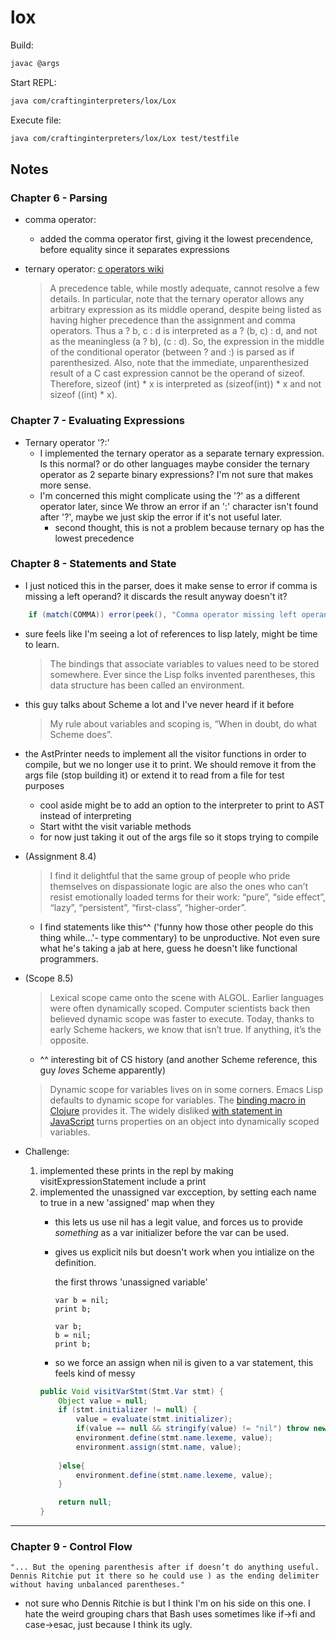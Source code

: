 # lox

Build:
```bash
javac @args
```

Start REPL:
```bash
java com/craftinginterpreters/lox/Lox
```

Execute file:
```bash
java com/craftinginterpreters/lox/Lox test/testfile 
```

## Notes

### Chapter 6 - Parsing

- comma operator: 
    - added the comma operator first, giving it the lowest precendence, before equality since it separates expressions

- ternary operator: [c operators wiki](https://en.wikipedia.org/wiki/Operators_in_C_and_C%2B%2B)

    > A precedence table, while mostly adequate, cannot resolve a few details. In particular, note that the ternary operator allows any arbitrary expression as its middle operand, despite being listed as having higher precedence than the assignment and comma operators. Thus a ? b, c : d is interpreted as a ? (b, c) : d, and not as the meaningless (a ? b), (c : d). So, the expression in the middle of the conditional operator (between ? and :) is parsed as if parenthesized. Also, note that the immediate, unparenthesized result of a C cast expression cannot be the operand of sizeof. Therefore, sizeof (int) * x is interpreted as (sizeof(int)) * x and not sizeof ((int) * x).

### Chapter 7 - Evaluating Expressions

- Ternary operator '?:'
    - I implemented the ternary operator as a separate ternary expression. Is this normal? or do other languages maybe consider the ternary operator as 2 separte binary expressions? I'm not sure that makes more sense. 
    - I'm concerned this might complicate using the '?' as a different operator later, since We throw an error if an ':' character isn't found after '?', maybe we just skip the error if it's not useful later.
        - second thought, this is not a problem because ternary op has the lowest precedence

### Chapter 8 - Statements and State

- I just noticed this in the parser, does it make sense to error if comma is missing a left operand? it discards the result anyway doesn't it? 
```java
    if (match(COMMA)) error(peek(), "Comma operator missing left operand");
```
- sure feels like I'm seeing a lot of references to lisp lately, might be time to learn.

    > The bindings that associate variables to values need to be stored somewhere. Ever since the Lisp folks invented parentheses, this data structure has been called an environment.

- this guy talks about Scheme a lot and I've never heard if it before

    > My rule about variables and scoping is, “When in doubt, do what Scheme does”. 

- the AstPrinter needs to implement all the visitor functions in order to compile, but we no longer use it to print. We should remove it from the args file (stop building it) or extend it to read from a file for test purposes
    - cool aside might be to add an option to the interpreter to print to AST instead of interpreting
    - Start witht the visit variable methods
    - for now just taking it out of the args file so it stops trying to compile

- (Assignment 8.4)
    >I find it delightful that the same group of people who pride themselves on dispassionate logic are also the ones who can’t resist emotionally loaded terms for their work: “pure”, “side effect”, “lazy”, “persistent”, “first-class”, “higher-order”.

    - I find statements like this^^ ('funny how those other people do this thing while...'- type commentary) to be unproductive. Not even sure what he's taking a jab at here, guess he doesn't like functional programmers.

- (Scope 8.5)
    >Lexical scope came onto the scene with ALGOL. Earlier languages were often dynamically scoped. Computer scientists back then believed dynamic scope was faster to execute. Today, thanks to early Scheme hackers, we know that isn’t true. If anything, it’s the opposite.

    - ^^ interesting bit of CS history (and another Scheme reference, this guy _loves_ Scheme apparently)

    > Dynamic scope for variables lives on in some corners. Emacs Lisp defaults to dynamic scope for variables. The [binding macro in Clojure](https://clojuredocs.org/clojure.core/binding) provides it. The widely disliked [with statement in JavaScript](https://developer.mozilla.org/en-US/docs/Web/JavaScript/Reference/Statements/with) turns properties on an object into dynamically scoped variables.

- Challenge:
    1. implemented these prints in the repl by making visitExpressionStatement include a print
    2. implemented the unassigned var excception, by setting each name to true in a new 'assigned' map when they
        - this lets us use nil has a legit value, and forces us to provide _something_ as a var initializer before the var can be used.
        - gives us explicit nils but doesn't work when you intialize on the definition.
            
            the first throws 'unassigned variable' 
            ```lox
            var b = nil;
            print b;

            var b;
            b = nil;
            print b;
            ```

        - so we force an assign when nil is given to a var statement, this feels kind of messy
        ```java
        public Void visitVarStmt(Stmt.Var stmt) {
            Object value = null; 
            if (stmt.initializer != null) {
                value = evaluate(stmt.initializer);
                if(value == null && stringify(value) != "nil") throw new RuntimeError(stmt.name, "Unassigned variable'" + stmt.name.lexeme + "'.");
                environment.define(stmt.name.lexeme, value);
                environment.assign(stmt.name, value);
                
            }else{
                environment.define(stmt.name.lexeme, value);
            }

            return null;
        }
        ```

___
### Chapter 9 - Control Flow

    "... But the opening parenthesis after if doesn’t do anything useful. Dennis Ritchie put it there so he could use ) as the ending delimiter without having unbalanced parentheses."

- not sure who Dennis Ritchie is but I think I'm on his side on this one. I hate the weird grouping chars that Bash uses sometimes like if->fi and case->esac, just because I think its ugly.